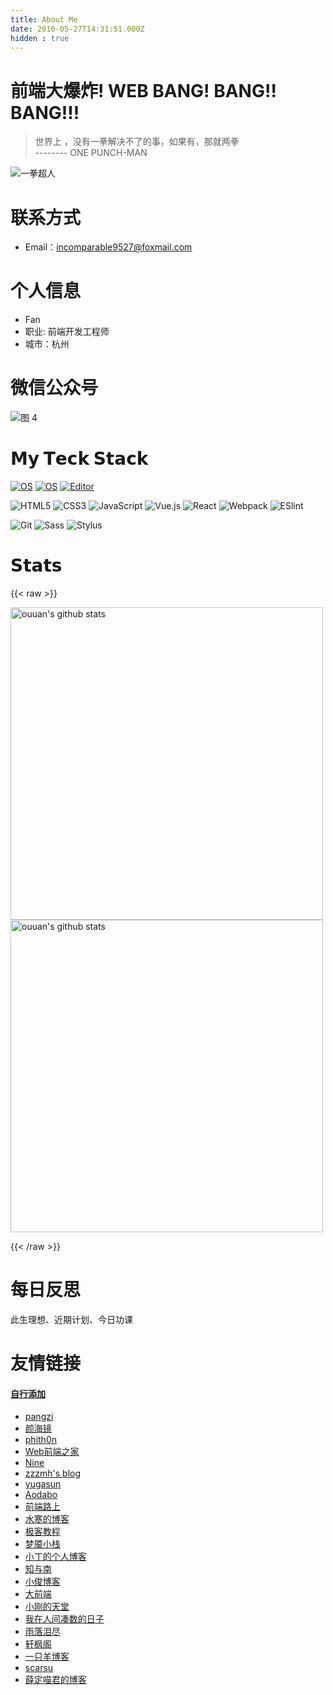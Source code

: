 ```yaml
---
title: About Me
date: 2016-05-27T14:31:51.000Z
hidden : true
---
```

# 前端大爆炸! WEB BANG! BANG!! BANG!!!

> 世界上 ，没有一拳解决不了的事，如果有，那就两拳 <br>
-------- ONE PUNCH-MAN

<!-- ![一拳超人](https://static.alili.tech/images/xxx.png) -->

![一拳超人](https://tuchong.pstatp.com/1928176/f/484098812.jpg)


# 联系方式

- Email：incomparable9527@foxmail.com


# 个人信息

- Fan
- 职业: 前端开发工程师
- 城市：杭州

# 微信公众号 
![图 4](https://incomparable9527.coding.net/p/imageBed/d/imageBed/git/raw/master/72402c4a1902a6c28faa936d2ac88608647dc120cc225e51afac10cfcb22e94d.png)  

# 𝗠𝘆 𝗧𝗲𝗰𝗸 𝗦𝘁𝗮𝗰𝗸


[![OS](https://img.shields.io/badge/OS-macOS-informational?style=flat-square&logo=apple&logoColor=white)](https://en.wikipedia.org/wiki/MacOS)
[![OS](https://img.shields.io/badge/OS-Linux-informational?style=flat-square&logo=linux&logoColor=white)](https://en.wikipedia.org/wiki/Linux)
[![Editor](https://img.shields.io/badge/Editor-VSCode-blue?style=flat-square&logo=visual-studio-code&logoColor=white)](https://code.visualstudio.com/)

![HTML5](https://img.shields.io/badge/-HTML5-%23E44D27?style=flat-square&logo=html5&logoColor=ffffff)
![CSS3](https://img.shields.io/badge/-CSS3-%231572B6?style=flat-square&logo=css3)
![JavaScript](https://img.shields.io/badge/-JavaScript-%23F7DF1C?style=flat-square&logo=javascript&logoColor=000000&labelColor=%23F7DF1C&color=%23FFCE5A)
![Vue.js](https://img.shields.io/badge/-Vue.js-%232c3e50?style=flat-square&logo=Vue.js)
![React](https://img.shields.io/badge/-React-%23282C34?style=flat-square&logo=react)
![Webpack](https://img.shields.io/badge/-Webpack-%232C3A42?style=flat-square&logo=webpack)
![ESlint](https://img.shields.io/badge/-ESLint-%234B32C3?style=flat-square&logo=eslint)

![Git](https://img.shields.io/badge/-Git-%23F05032?style=flat-square&logo=git&logoColor=%23ffffff)
![Sass](https://img.shields.io/badge/-Sass-%23CC6699?style=flat-square&logo=sass&logoColor=ffffff)
![Stylus](https://img.shields.io/badge/-Stylus-%23333333?style=flat-square&logo=stylus)

 



# 𝗦𝘁𝗮𝘁𝘀

{{< raw >}}
<p align="left">
<img alt="ouuan's github stats" width='500'  src="https://github-readme-stats.vercel.app/api?icon_color=2bbc8a&bg_color=1d1f21&title_color=2bbc8a&text_color=2bbc8a&username=Fantasy9527&show_icons=true&include_all_commits=true">
<img alt="ouuan's github stats" width='500'  src="https://github-readme-stats.vercel.app/api/top-langs/?bg_color=1d1f21&title_color=2bbc8a&text_color=2bbc8a&layout=compact&username=Fantasy9527">
</p>
{{< /raw >}}

# 每日反思

此生理想、近期计划、今日功课

<!-- # 微信公众号 -->

<!-- ![微信公众号](https://alili.tech/qr_tips.png) -->

<!-- # FAQ
## 博客是基于什么做的?
博客在18年11月之前一直都是用`Hexo`,后面已经全面迁移到了`Hugo`.`Hugo`的性能是真的凶猛.

## 关于评论系统
评论系统是基于Valine做的.

这是官网: https://valine.js.org/ -->

# 友情链接
#### [自行添加](https://github.com/Fantasy9527/alili.tech/blob/master/content/about/_index.md)

 - [pangzi](http://www.pangshuhai.com/)
 - [颜海镜](https://yanhaijing.com/)
 - [phith0n](https://www.leavesongs.com/)
 - [Web前端之家](http://www.jiangweishan.com/)
 - [Nine](https://www.hellonine.top/)
 - [zzzmh's blog](https://zzzmh.cn/)
 - [yugasun](https://yugasun.com)
 - [Aodabo](https://aodabo.tech/)
 - [前端路上](http://refined-x.com/)
 - [水寒的博客](https://dp2px.com)
 - [极客教程](https://www.geekjc.com)
 - [梦魇小栈](https://blog.ihoey.com)
 - [小丁的个人博客](https://tding.top)
 - [知与南](https://inner.ink)
 - [小俊博客](https://www.xjisme.com)
 - [大前端](http://www.daqianduan.com)
 - [小刚的天堂](https://www.pokemon.vip)
 - [我在人间凑数的日子](http://tantingfang.cn)
 - [雨落泪尽](https://couqiao.net/)
 - [轩枫阁](https://www.xuanfengge.com/)
 - [一只羊博客](http://www.asheep.cn/)
 - [scarsu](https://www.scarsu.com//)
 - [薛定喵君的博客](http://xuedingmiao.com/)





 
